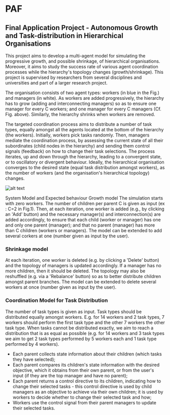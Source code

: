 # PAF
## Final Application Project - Autonomous Growth and Task-distribution in Hierarchical Organisations

This project aims to develop a multi-agent model for simulating the progressive growth, and possible shrinkage, of hierarchical organisations. Moreover, it aims to study the success rate of various agent coordination processes while the hierarchy's topology changes (growth/shrinkage). This project is supervised by researchers from several disciplines and universities and part of a larger research project. 

The organisation consists of two agent types: workers (in blue in the Fig.) and managers (in white). As workers are added progressively, the hierarchy has to grow (adding and interconnecting managers) so as to ensure one manager for every C workers; and one manager for every C managers (Cf. Fig. above). Similarly, the hierarchy shrinks when workers are removed.

The targeted coordination process aims to distribute a number of task types, equally amongst all the agents located at the bottom of the hierarchy (the workers). Initially, workers pick tasks randomly. Then, managers mediate the coordination process, by assessing the current state of all their subordinates (child nodes in the hierarchy) and sending them control signals (feedback) on how to change their task selections. The process iterates, up and down through the hierarchy, leading to a convergent state, or to oscillatory or divergent behaviour. Ideally, the hierarchical organisation converges to the desired state (equal task distribution amongst workers), as the number of workers (and the organisation's hierarchical topology) changes.

![alt text](https://paf.telecom-paris.fr/sites/paf.telecom-paristech.fr/files/images/fig1_0.png)

System Model and Expected behaviour
Growth model
The simulation starts with zero workers. The number of children per parent C is given as input (ex : C=2 in Fig.1). Then, at each iteration, one worker is added (e.g., by clicking an 'Add' button) and the necessary manager(s) and interconnection(s) are added accordingly, to ensure that each child (worker or manager) has one and only one parent (manager); and that no parent (manager) has more than C children (workers or managers). The model can be extended to add several corkers at one (number given as input by the user).

### Shrinkage model
At each iteration, one worker is deleted (e.g. by clicking a 'Delete' button) and the topology of managers is updated accordingly. If a manager has no more children, then it should be deleted. The topology may also be reshuffled (e.g. via a 'Rebalance' button) so as to better distribute children amongst parent branches. The model can be extended to delete several workers at once (number given as input by the user).

### Coordination Model for Task Distribution
The number of task types is given as input. Task types should be distributed equally amongst workers. E.g. for 14 workers and 2 task types, 7 workers should perform the first task type and the other 7 workers the other task type. When tasks cannot be distributed exactly, we aim to reach a distribution that is as equal as possible (e.g. for 14 workers and 3 task types we aim to get 2 task types performed by 5 workers each and 1 task type performed by 4 workers).


* Each parent collects state information about their children (which tasks they have selected);
* Each parent compares its children's state information with the desired objective, which it obtains from their own parent, or from the user's input (if they are the top manager and have no parent);
* Each parent returns a control directive to its children, indicating how to change their selected tasks - this control directive is used by child managers as an objective to achieve via their own children; it is used by workers to decide whether to change their selected task and how;
* Workers use the control signal from their parent managers to update their selected tasks.
